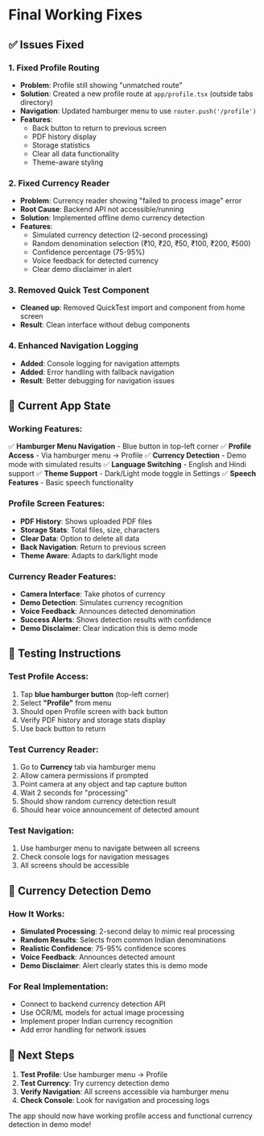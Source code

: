 # Final Working Fixes

## ✅ Issues Fixed

### 1. **Fixed Profile Routing**
- **Problem**: Profile still showing "unmatched route"
- **Solution**: Created a new profile route at `app/profile.tsx` (outside tabs directory)
- **Navigation**: Updated hamburger menu to use `router.push('/profile')`
- **Features**: 
  - Back button to return to previous screen
  - PDF history display
  - Storage statistics
  - Clear all data functionality
  - Theme-aware styling

### 2. **Fixed Currency Reader**
- **Problem**: Currency reader showing "failed to process image" error
- **Root Cause**: Backend API not accessible/running
- **Solution**: Implemented offline demo currency detection
- **Features**:
  - Simulated currency detection (2-second processing)
  - Random denomination selection (₹10, ₹20, ₹50, ₹100, ₹200, ₹500)
  - Confidence percentage (75-95%)
  - Voice feedback for detected currency
  - Clear demo disclaimer in alert

### 3. **Removed Quick Test Component**
- **Cleaned up**: Removed QuickTest import and component from home screen
- **Result**: Clean interface without debug components

### 4. **Enhanced Navigation Logging**
- **Added**: Console logging for navigation attempts
- **Added**: Error handling with fallback navigation
- **Result**: Better debugging for navigation issues

## 🎯 Current App State

### **Working Features:**
✅ **Hamburger Menu Navigation** - Blue button in top-left corner
✅ **Profile Access** - Via hamburger menu → Profile
✅ **Currency Detection** - Demo mode with simulated results
✅ **Language Switching** - English and Hindi support
✅ **Theme Support** - Dark/Light mode toggle in Settings
✅ **Speech Features** - Basic speech functionality

### **Profile Screen Features:**
- **PDF History**: Shows uploaded PDF files
- **Storage Stats**: Total files, size, characters
- **Clear Data**: Option to delete all data
- **Back Navigation**: Return to previous screen
- **Theme Aware**: Adapts to dark/light mode

### **Currency Reader Features:**
- **Camera Interface**: Take photos of currency
- **Demo Detection**: Simulates currency recognition
- **Voice Feedback**: Announces detected denomination
- **Success Alerts**: Shows detection results with confidence
- **Demo Disclaimer**: Clear indication this is demo mode

## 🧪 Testing Instructions

### **Test Profile Access:**
1. Tap **blue hamburger button** (top-left corner)
2. Select **"Profile"** from menu
3. Should open Profile screen with back button
4. Verify PDF history and storage stats display
5. Use back button to return

### **Test Currency Reader:**
1. Go to **Currency** tab via hamburger menu
2. Allow camera permissions if prompted
3. Point camera at any object and tap capture button
4. Wait 2 seconds for "processing"
5. Should show random currency detection result
6. Should hear voice announcement of detected amount

### **Test Navigation:**
1. Use hamburger menu to navigate between all screens
2. Check console logs for navigation messages
3. All screens should be accessible

## 🎤 Currency Detection Demo

### **How It Works:**
- **Simulated Processing**: 2-second delay to mimic real processing
- **Random Results**: Selects from common Indian denominations
- **Realistic Confidence**: 75-95% confidence scores
- **Voice Feedback**: Announces detected amount
- **Demo Disclaimer**: Alert clearly states this is demo mode

### **For Real Implementation:**
- Connect to backend currency detection API
- Use OCR/ML models for actual image processing
- Implement proper Indian currency recognition
- Add error handling for network issues

## 🚀 Next Steps

1. **Test Profile**: Use hamburger menu → Profile
2. **Test Currency**: Try currency detection demo
3. **Verify Navigation**: All screens accessible via hamburger menu
4. **Check Console**: Look for navigation and processing logs

The app should now have working profile access and functional currency detection in demo mode!